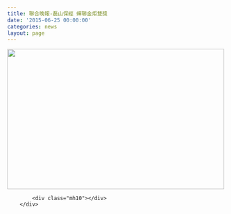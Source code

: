 ```yaml
---
title: 聯合晚報-磊山保經 蟬聯金炬雙獎
date: '2015-06-25 00:00:00'
categories: news
layout: page
---
```


<div class="text">
			<div>
	<img alt="" src="http://www.leishan.com.tw/UserFiles/images/%E7%A3%8A%E5%B1%B1%E6%96%B0%E8%81%9E/%E7%A3%8A%E5%B1%B1%E6%96%B0%E8%81%9E%E5%B0%8F%E5%9C%96/20150623-%E8%81%AF%E5%90%88%E6%99%9A%E5%A0%B1-%5B%E4%BF%9D%E9%9A%AA%E5%85%AC%E5%8F%B8%E7%9B%B8%E9%97%9C%E8%A8%8A%E6%81%AF%5D-%E7%A3%8A%E5%B1%B1%E4%BF%9D%E7%B6%93%20%E8%9F%AC%E8%81%AF%E9%87%91%E7%82%AC%E9%9B%99%E7%8D%8E.JPG" style="width: 500px; height: 323px;"></div>

			<div class="mh10"></div>
		</div>